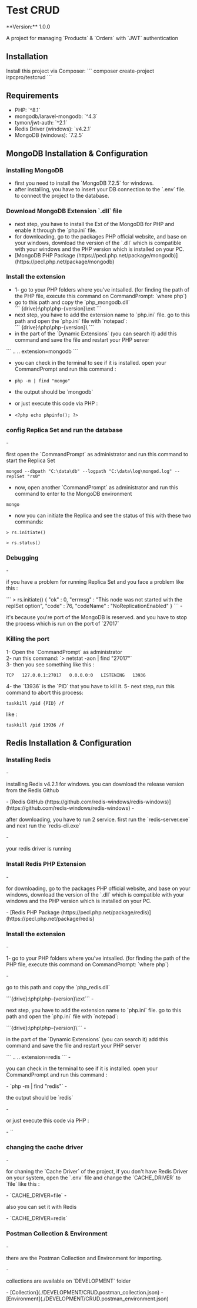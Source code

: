 <h1>Test CRUD</h1>
**Version:**
<span>1.0.0</span>

<p>A project for managing `Products` & `Orders` with `JWT` authentication</p>

<h2>Installation</h2>
Install this project via Composer:
```
composer create-project irpcpro/testcrud
```

<h2>Requirements</h2>
<ul>
    <li>PHP: `^8.1`</li>
    <li>mongodb/laravel-mongodb: `^4.3`</li>
    <li>tymon/jwt-auth: `^2.1`</li>
    <li>Redis Driver (windows): `v4.2.1`</li>
    <li>MongoDB (windows): `7.2.5`</li>
</ul>

<h2>MongoDB Installation & Configuration</h2>
<h3>installing MongoDB</h3>
<ul>
    <li>first you need to install the `MongoDB 7.2.5` for windows.</li>
    <li>after installing, you have to insert your DB connection to the `.env` file. to connect the project to the database.</li>
</ul>

<h3>Download MongoDB Extension `.dll` file</h3>
<ul>
    <li>next step, you have to install the Ext of the MongoDB for PHP and enable it through the `php.ini` file.</li>
    <li>for downloading, go to the packages PHP official website, and base on your windows, download the version of the `.dll` which is compatible with your windows and the PHP version which is installed on your PC.</li>
    <li>[MongoDB PHP Package (https://pecl.php.net/package/mongodb)](https://pecl.php.net/package/mongodb)</li>
</ul>

<h3>Install the extension</h3>
<ul>
    <li>1- go to your PHP folders where you've intsalled. (for finding the path of the PHP file, execute this command on CommandPrompt: `where php`)</li>
    <li>go to this path and copy the `php_mongodb.dll`</li>
```
{drive}:\php\php-{version}\ext
```
    <li>next step, you have to add the extension name to `php.ini` file. go to this path and open the `php.ini` file with `notepad`:</li>
```
{drive}:\php\php-{version}\
```
    <li>in the part of the `Dynamic Extensions` (you can search it) add this command and save the file and restart your PHP server</li>
</ul>
```
..
..
extension=mongodb
```

- <p>you can check in the terminal to see if it is installed. open your CommandPrompt and run this command :</p>
- `php -m | find "mongo"`
- <p>the output should be `mongodb`</p>
- <p>or just execute this code via PHP :</p>
- `<?php echo phpinfo(); ?>`


<h3>config Replica Set and run the database</h3>
- <p>first open the `CommandPrompt` as administrator and run this command to start the Replica Set</p>

```
mongod --dbpath "C:\data\db" --logpath "C:\data\log\mongod.log" --replSet "rs0"
```
- <p>now, open another `CommandPrompt` as administrator and run this command to enter to the MongoDB environment</p>
```
mongo
```
- <p>now you can initiate the Replica and see the status of this with these two commands:</p>
```
> rs.initiate()

> rs.status()
```

<h3>Debugging</h3>
- <p>if you have a problem for running Replica Set and you face a problem like this :</p>
```
> rs.initiate()
{
        "ok" : 0,
        "errmsg" : "This node was not started with the replSet option",
        "code" : 76,
        "codeName" : "NoReplicationEnabled"
}
```
- <p>it's because you're port of the MongoDB is reserved. and you have to stop the process which is run on the port of `27017`</p>

<h3>Killing the port</h3>
<p>
1- Open the `CommandPrompt` as administrator<br/>
2- run this command: `> netstat -aon | find "27017"`<br/>
3- then you see something like this :
</p>

```
TCP   127.0.0.1:27017   0.0.0.0:0   LISTENING   13936
```
<p>
4- the `13936` is the `PID` that you have to kill it.
5- next step, run this command to abort this process:
</p>

```
taskkill /pid {PID} /f
```

like :
```
taskkill /pid 13936 /f
```


<h2>Redis Installation & Configuration</h2>
<h3>Installing Redis</h3>
- <p>installing Redis v4.2.1 for windows. you can download the release version from the Redis Github</p>
- [Redis GitHub (https://github.com/redis-windows/redis-windows)](https://github.com/redis-windows/redis-windows)
- <p>after downloading, you have to run 2 service. first run the `redis-server.exe` and next run the `redis-cli.exe`</p>
- <p>your redis driver is running</p>

<h3>Install Redis PHP Extension</h3>
- <p>for downloading, go to the packages PHP official website, and base on your windows, download the version of the `.dll` which is compatible with your windows and the PHP version which is installed on your PC.</p>
- [Redis PHP Package (https://pecl.php.net/package/redis)](https://pecl.php.net/package/redis)

<h3>Install the extension</h3>
- <p>1- go to your PHP folders where you've intsalled. (for finding the path of the PHP file, execute this command on CommandPrompt: `where php`)</p>
- <p>go to this path and copy the `php_redis.dll`</p>
```{drive}:\php\php-{version}\ext```
- <p>next step, you have to add the extension name to `php.ini` file. go to this path and open the `php.ini` file with `notepad`:</p>
```{drive}:\php\php-{version}\```
- <p>in the part of the `Dynamic Extensions` (you can search it) add this command and save the file and restart your PHP server</p>
```
..
..
extension=redis
```
- <p>you can check in the terminal to see if it is installed. open your CommandPrompt and run this command :</p>
- `php -m | find "redis"`
- <p>the output should be `redis`</p> 
- <p>or just execute this code via PHP :</p>
- `<?php echo phpinfo(); ?>`


<h3>changing the cache driver</h3>
- <p>for chaning the `Cache Driver` of the project, if you don't have Redis Driver on your system, open the `.env` file and change the `CACHE_DRIVER` to `file` like this :</p>
- `CACHE_DRIVER=file`
- <p>also you can set it with Redis</p>
- `CACHE_DRIVER=redis`


<h3>Postman Collection & Environment</h3>
- <p>there are the Postman Collection and Environment for importing.</p>
- <p>collections are available on `DEVELOPMENT` folder</p>
- [Collection](./DEVELOPMENT/CRUD.postman_collection.json)
- [Environment](./DEVELOPMENT/CRUD.postman_environment.json)


